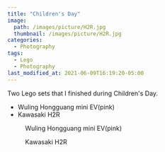```yaml
---
title: "Children's Day"
image: 
  path: /images/picture/H2R.jpg
  thumbnail: /images/picture/H2R.jpg
categories:
  - Photography
tags:
  - Lego
  - Photography
last_modified_at: 2021-06-09T16:19:20-05:00
---
```


Two Lego sets that I finished during Children's Day.
- Wuling Hongguang mini EV(pink)
- Kawasaki H2R


<figure class="align-center">
  <a href="#"><img src="{{ '/images/picture/mini EV.jpg' | absolute_url }}" alt=""></a>
  <figcaption>Wuling Hongguang mini EV(pink) </figcaption>
</figure> 


<figure class="align-center">
  <a href="#"><img src="{{ '/images/picture/H2R.jpg' | absolute_url }}" alt=""></a>
  <figcaption>Kawasaki H2R </figcaption>
</figure> 




